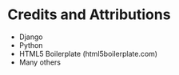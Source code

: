 Credits and Attributions
========================

* Django
* Python
* HTML5 Boilerplate (html5boilerplate.com)
* Many others
